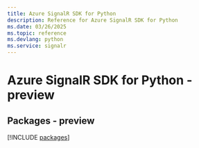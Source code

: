 ```yaml
---
title: Azure SignalR SDK for Python
description: Reference for Azure SignalR SDK for Python
ms.date: 03/26/2025
ms.topic: reference
ms.devlang: python
ms.service: signalr
---
```

# Azure SignalR SDK for Python - preview
## Packages - preview
[!INCLUDE [packages](signalr-index.md)]